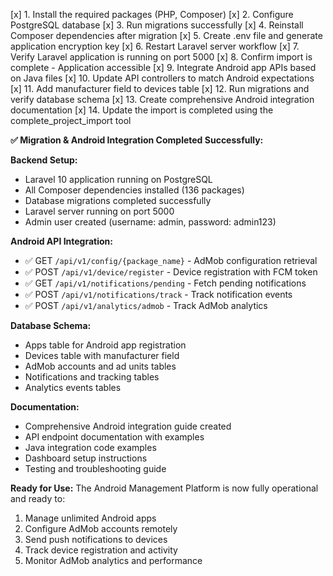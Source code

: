 [x] 1. Install the required packages (PHP, Composer)
[x] 2. Configure PostgreSQL database
[x] 3. Run migrations successfully
[x] 4. Reinstall Composer dependencies after migration
[x] 5. Create .env file and generate application encryption key
[x] 6. Restart Laravel server workflow
[x] 7. Verify Laravel application is running on port 5000
[x] 8. Confirm import is complete - Application accessible
[x] 9. Integrate Android app APIs based on Java files
[x] 10. Update API controllers to match Android expectations
[x] 11. Add manufacturer field to devices table
[x] 12. Run migrations and verify database schema
[x] 13. Create comprehensive Android integration documentation
[x] 14. Update the import is completed using the complete_project_import tool

**✅ Migration & Android Integration Completed Successfully:**

**Backend Setup:**
- Laravel 10 application running on PostgreSQL
- All Composer dependencies installed (136 packages)
- Database migrations completed successfully
- Laravel server running on port 5000
- Admin user created (username: admin, password: admin123)

**Android API Integration:**
- ✅ GET `/api/v1/config/{package_name}` - AdMob configuration retrieval
- ✅ POST `/api/v1/device/register` - Device registration with FCM token
- ✅ GET `/api/v1/notifications/pending` - Fetch pending notifications
- ✅ POST `/api/v1/notifications/track` - Track notification events
- ✅ POST `/api/v1/analytics/admob` - Track AdMob analytics

**Database Schema:**
- Apps table for Android app registration
- Devices table with manufacturer field
- AdMob accounts and ad units tables
- Notifications and tracking tables
- Analytics events tables

**Documentation:**
- Comprehensive Android integration guide created
- API endpoint documentation with examples
- Java integration code examples
- Dashboard setup instructions
- Testing and troubleshooting guide

**Ready for Use:**
The Android Management Platform is now fully operational and ready to:
1. Manage unlimited Android apps
2. Configure AdMob accounts remotely
3. Send push notifications to devices
4. Track device registration and activity
5. Monitor AdMob analytics and performance
